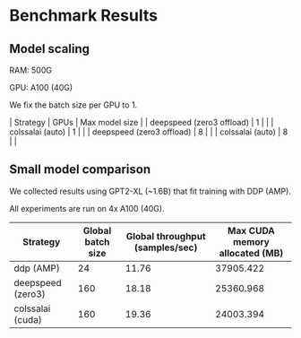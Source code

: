 # Benchmark Results

## Model scaling

RAM: 500G

GPU: A100 (40G)

We fix the batch size per GPU to 1.

| Strategy | GPUs | Max model size |
| deepspeed (zero3 offload) | 1 |  |
| colssalai (auto) | 1 |  |
| deepspeed (zero3 offload) | 8 |  |
| colssalai (auto) | 8 |  |

## Small model comparison

We collected results using GPT2-XL (~1.6B) that fit training with DDP (AMP).

All experiments are run on 4x A100 (40G).

| Strategy | Global batch size | Global throughput (samples/sec) | Max CUDA memory allocated (MB) |
| --- | --- | --- | --- |
| ddp (AMP) | 24 | 11.76 | 37905.422 |
| deepspeed (zero3) | 160 | 18.18 | 25360.968 |
| colssalai (cuda) | 160 | 19.36 | 24003.394 |
